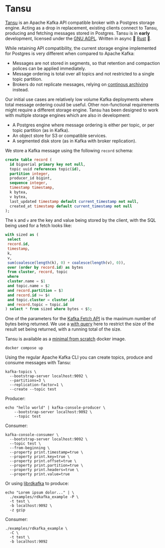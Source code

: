 # Tansu

[Tansu][github-com-tansu-io] is an Apache Kafka API compatible broker
with a Postgres storage engine. Acting as a drop in replacement,
existing clients connect to Tansu, producing and fetching messages
stored in Postgres.  Tansu is in **early** development, licensed under
the [GNU AGPL][agpl-license]. Written in async 🦀
[Rust][rust-lang-org] 🚀.

While retaining API compatibility, the current storage engine
implemented for Postgres is very different when compared to Apache
Kafka:

- Messages are not stored in segments, so that retention and
  compaction polices can be applied immediately.
- Message ordering is total over all topics and not restricted to a
  single topic partition.
- Brokers do not replicate messages, relying on [continous
  archiving][continuous-archiving] instead.
  
Our initial use cases are relatively low volume Kafka deployments
where total message ordering could be useful. Other non-functional
requirements might require a different storage engine. Tansu has been
designed to work with multiple storage engines which are also in
development:

- A Postgres engine where message ordering is either per topic,
  or per topic partition (as in Kafka).
- An object store for S3 or compatible services.
- A segmented disk store (as in Kafka with broker replication).

We store a Kafka message using the following `record` schema:

```sql
create table record (
  id bigserial primary key not null,
  topic uuid references topic(id),
  partition integer,
  producer_id bigint,
  sequence integer,
  timestamp timestamp,
  k bytea,
  v bytea,
  last_updated timestamp default current_timestamp not null,
  created_at timestamp default current_timestamp not null
);
```

The `k` and `v` are the key and value being stored by the client, with
the SQL being used for a fetch looks like:

```sql
with sized as (
 select
 record.id,
 timestamp,
 k,
 v,
 sum(coalesce(length(k), 0) + coalesce(length(v), 0)),
 over (order by record.id) as bytes
 from cluster, record, topic
 where
 cluster.name = $1
 and topic.name = $2
 and record.partition = $3
 and record.id >= $4
 and topic.cluster = cluster.id
 and record.topic = topic.id
) select * from sized where bytes < $5;
```

One of the parameters for the [Kafka Fetch API][kafka-fetch] is the
maximum number of bytes being returned. We use a [with
query][with-queries] here to restrict the size of the result set being
returned, with a running total of the size.

Tansu is available as a [minimal from scratch][docker-from-scratch]
docker image.

```shell
docker compose up
```

Using the regular Apache Kafka CLI you can create topics, produce and consume
messages with Tansu:

```shell
kafka-topics \
  --bootstrap-server localhost:9092 \
  --partitions=3 \
  --replication-factor=1 \
  --create --topic test
```

Producer:

```shell
echo "hello world" | kafka-console-producer \
    --bootstrap-server localhost:9092 \
    --topic test
```

Consumer:

```shell
kafka-console-consumer \
  --bootstrap-server localhost:9092 \
  --topic test \
  --from-beginning \
  --property print.timestamp=true \
  --property print.key=true \
  --property print.offset=true \
  --property print.partition=true \
  --property print.headers=true \
  --property print.value=true
```

Or using [librdkafka][librdkafka] to produce:

```shell
echo "Lorem ipsum dolor..." | \
  ./examples/rdkafka_example -P \
  -t test \
  -b localhost:9092 \
  -z gzip
```

Consumer:

```shell
./examples/rdkafka_example \
  -C \
  -t test \
  -b localhost:9092
```


[librdkafka]: https://github.com/confluentinc/librdkafka
[docker-from-scratch]: https://docs.docker.com/build/building/base-images/#create-a-minimal-base-image-using-scratch
[agpl-license]: https://www.gnu.org/licenses/agpl-3.0.en.html
[continuous-archiving]: https://www.postgresql.org/docs/current/continuous-archiving.html
[github-com-tansu-io]: https://github.com/tansu-io/tansu
[kafka-fetch]: https://kafka.apache.org/protocol.html#The_Messages_Fetch
[rust-lang-org]: https://www.rust-lang.org
[with-queries]: https://www.postgresql.org/docs/current/queries-with.html
